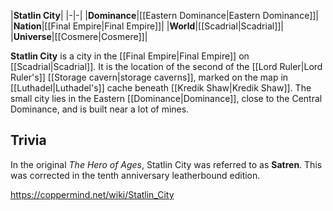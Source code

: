 |**Statlin City**|
|-|-|
|**Dominance**|[[Eastern Dominance\|Eastern Dominance]]|
|**Nation**|[[Final Empire\|Final Empire]]|
|**World**|[[Scadrial\|Scadrial]]|
|**Universe**|[[Cosmere\|Cosmere]]|

**Statlin City** is a city in the [[Final Empire\|Final Empire]] on [[Scadrial\|Scadrial]]. It is the location of the second of the [[Lord Ruler\|Lord Ruler's]] [[Storage cavern\|storage caverns]], marked on the map in [[Luthadel\|Luthadel's]] cache beneath [[Kredik Shaw\|Kredik Shaw]]. The small city lies in the Eastern [[Dominance\|Dominance]], close to the Central Dominance, and is built near a lot of mines.

## Trivia
In the original *The Hero of Ages*, Statlin City was referred to as **Satren**. This was corrected in the tenth anniversary leatherbound edition.


https://coppermind.net/wiki/Statlin_City